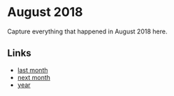 # August 2018

Capture everything that happened in August 2018 here.

## Links
- [last month](calendar/months/2018-07.md)
- [next month](calendar/months/2018-09.md)
- [year](calendar/years/2018.md)